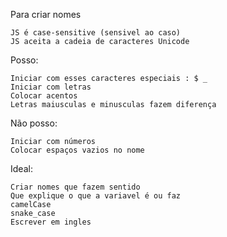 Para criar nomes

    JS é case-sensitive (sensivel ao caso)
    JS aceita a cadeia de caracteres Unicode

Posso:

    Iniciar com esses caracteres especiais : $ _
    Iniciar com letras
    Colocar acentos
    Letras maiusculas e minusculas fazem diferença

Não posso:

    Iniciar com números
    Colocar espaços vazios no nome

Ideal:

    Criar nomes que fazem sentido
    Que explique o que a variavel é ou faz
    camelCase
    snake_case
    Escrever em ingles